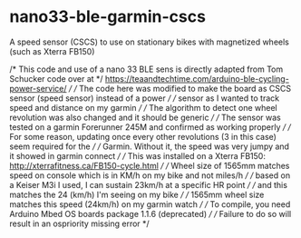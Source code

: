 # nano33-ble-garmin-cscs
A speed sensor (CSCS) to use on stationary bikes with magnetized wheels (such as Xterra FB150)

/* This code and use of a nano 33 BLE sens is directly adapted from Tom Schucker code over at       */
        https://teaandtechtime.com/arduino-ble-cycling-power-service/                               */
/* The code here was modified to make the board as CSCS sensor (speed sensor) instead of a power    */
/*     sensor as I wanted to track speed and distance on my garmin                                  */
/* The algorithm to detect one wheel revolution was also changed and it should be generic           */
/* The sensor was tested on a garmin Forerunner 245M and confirmed as working properly              */
/* For some reason, updating once every other revolutions (3 in this case) seem required for the    */
/*     Garmin. Without it, the speed was very jumpy and it showed in garmin connect                 */
/* This was installed on a Xterra FB150: http://xterrafitness.ca/FB150-cycle.html                   */
/* Wheel size of 1565mm matches speed on console which is in KM/h on my bike and not miles/h        */
/*    based on a Keiser M3i I used, I can sustain 23km/h at a specific HR point                     */
/*    and this matches the 24 (km/h) I'm seeing on my bike                                          */
/*    1565mm wheel size matches this speed (24km/h) on my garmin watch                              */
/* To compile, you need Arduino Mbed OS boards package 1.1.6 (deprecated)                           */
/* Failure to do so will result in an ospriority missing error                                      */

